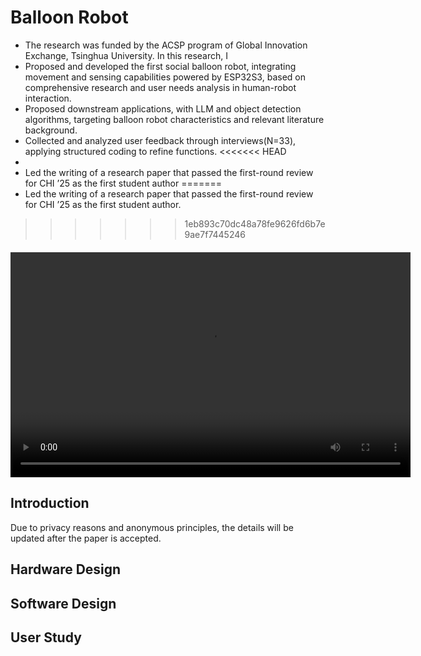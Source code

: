 # Balloon Robot

- The research was funded by the ACSP program of Global Innovation Exchange, Tsinghua University.
In this research, I
- Proposed and developed the first social balloon robot, integrating movement and sensing capabilities powered
by ESP32S3, based on comprehensive research and user needs analysis in human-robot interaction.
- Proposed downstream applications, with LLM and object detection algorithms, targeting balloon robot
characteristics and relevant literature background.
- Collected and analyzed user feedback through interviews(N=33), applying structured coding to refine functions.
<<<<<<< HEAD
- 
- Led the writing of a research paper that passed the first-round review for CHI ’25 as the first student author
=======
- Led the writing of a research paper that passed the first-round review for CHI ’25 as the first student author.

>>>>>>> 1eb893c70dc48a78fe9626fd6b7e9ae7f7445246

<video width="640" height="360" controls style="display: block; margin: 20px auto;">
  <source src="./chi25-sub-i14.mp4" type="video/mp4">  
  Submitted demo video.
</video>


## Introduction
Due to privacy reasons and anonymous principles, the details will be updated after the paper is accepted.

## Hardware Design


## Software Design



## User Study


